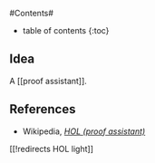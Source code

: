 
#Contents#
* table of contents
{:toc}

## Idea

A [[proof assistant]].

## References

* Wikipedia, _[HOL (proof assistant)](http://en.wikipedia.org/wiki/HOL_(proof_assistant))_

[[!redirects HOL light]]
